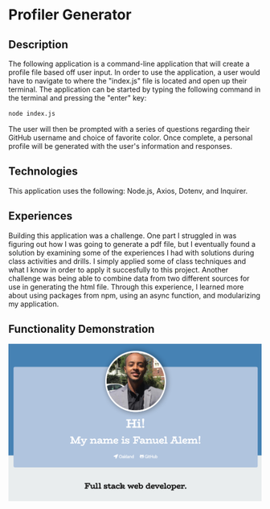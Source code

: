 # Profiler Generator

## Description
The following application is a command-line application that will create a profile file based off user input.  In order to use the application, a user
would have to navigate to where the "index.js" file is located and open up their terminal.  The application can be started by typing the following command in the
terminal and pressing the "enter" key:

```sh
node index.js
```

The user will then be prompted with a series of questions regarding their GitHub username and choice of favorite color.  Once complete, a personal profile will be generated
with the user's information and responses.

## Technologies
This application uses the following: Node.js, Axios, Dotenv, and Inquirer.

## Experiences
Building this application was a challenge. One part I struggled in was figuring out how I was going to generate a pdf file, but I eventually found a solution by examining some of the experiences I had with solutions during class activities and drills. I simply applied some of class techniques and what I know in order to apply it succesfully to this project.  Another challenge was being able to combine data from two different sources for use in generating the html file.  Through this experience, I learned more about using packages from npm, using an async function, and modularizing my application.

## Functionality Demonstration

 

![readme screenshot](./assets/images/m.png)